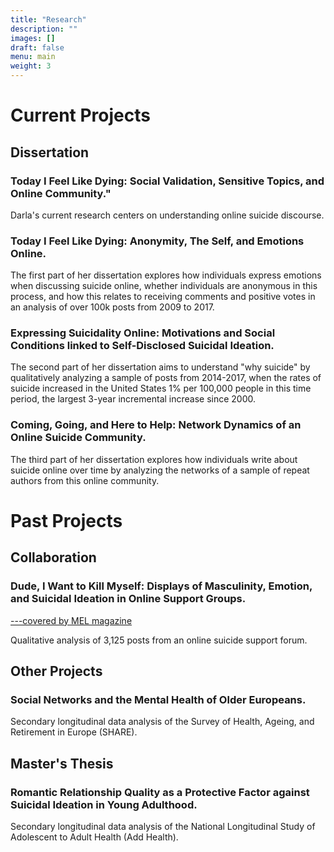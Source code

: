 ```yaml
---
title: "Research"
description: ""
images: []
draft: false
menu: main
weight: 3
---
```

<h1> Current Projects</h1>
  <h2>Dissertation</h2>
  <h3>Today I Feel Like Dying: Social Validation, Sensitive Topics, and Online Community."</h3>
  Darla's current research centers on understanding online suicide discourse. 
  
<h3>Today I Feel Like Dying: Anonymity, The Self, and Emotions Online.</h3>
The first part of her dissertation explores how individuals express emotions when discussing suicide online, whether individuals are anonymous in this process, and how this relates to receiving comments and positive votes in an analysis of over 100k posts from 2009 to 2017. 
<h3>Expressing Suicidality Online: Motivations and Social Conditions linked to Self-Disclosed Suicidal Ideation.</h3>
  The second part of her dissertation aims to understand "why suicide" by qualitatively analyzing a sample of posts from 2014-2017, when the rates of suicide increased in the United States 1% per 100,000 people in this time period, the largest 3-year incremental increase since 2000. 
  <h3>Coming, Going, and Here to Help: Network Dynamics of an Online Suicide Community.</h3>
  The third part of her dissertation explores how individuals write about suicide online over time by analyzing the networks of a sample of repeat authors from this online community. 
  
  
<h1>Past Projects</h1>
<h2>Collaboration</h2>
<h3>Dude, I Want to Kill Myself: Displays of Masculinity, Emotion, and Suicidal Ideation in Online Support Groups.</h3>
<a href="https://melmagazine.com/en-us/story/for-suicidal-men-this-subreddit-can-be-the-difference-between-life-and-death">---covered by MEL magazine</a>

Qualitative analysis of 3,125 posts from an online suicide support forum. 

<h2>Other Projects</h2>
<h3>Social Networks and the Mental Health of Older Europeans.</h3>
Secondary longitudinal data analysis of the Survey of Health, Ageing, and Retirement in Europe (SHARE).

<h2>Master's Thesis</h2>
<h3>Romantic Relationship Quality as a Protective Factor against Suicidal Ideation in Young Adulthood.</h3>
Secondary longitudinal data analysis of the National Longitudinal Study of Adolescent to Adult Health (Add Health).  
